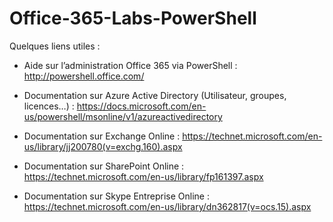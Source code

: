 # Office-365-Labs-PowerShell

Quelques liens utiles :

- Aide sur l’administration Office 365 via PowerShell : http://powershell.office.com/

- Documentation sur Azure Active Directory (Utilisateur, groupes, licences…) : https://docs.microsoft.com/en-us/powershell/msonline/v1/azureactivedirectory
- Documentation sur Exchange Online : https://technet.microsoft.com/en-us/library/jj200780(v=exchg.160).aspx
- Documentation sur SharePoint Online : https://technet.microsoft.com/en-us/library/fp161397.aspx
- Documentation sur Skype Entreprise Online : https://technet.microsoft.com/en-us/library/dn362817(v=ocs.15).aspx
